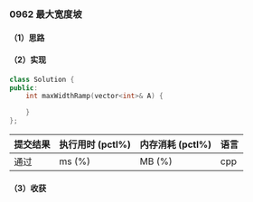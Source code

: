 ### 0962 最大宽度坡

#### （1）思路

#### （2）实现

```cpp
class Solution {
public:
    int maxWidthRamp(vector<int>& A) {

    }
};
```

| 提交结果 | 执行用时 (pctl%) | 内存消耗 (pctl%) | 语言 |
|:---------|:-----------------|:-----------------|:-----|
| 通过     |  ms (%)   |  MB (%)  | cpp  |

#### （3）收获
